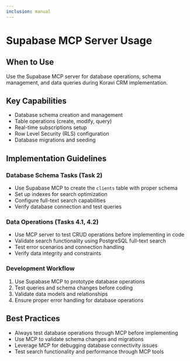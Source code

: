 ```yaml
---
inclusion: manual
---
```


# Supabase MCP Server Usage

## When to Use
Use the Supabase MCP server for database operations, schema management, and data queries during Koravi CRM implementation.

## Key Capabilities
- Database schema creation and management
- Table operations (create, modify, query)
- Real-time subscriptions setup
- Row Level Security (RLS) configuration
- Database migrations and seeding

## Implementation Guidelines

### Database Schema Tasks (Task 2)
- Use Supabase MCP to create the `clients` table with proper schema
- Set up indexes for search optimization
- Configure full-text search capabilities
- Verify database connection and test queries

### Data Operations (Tasks 4.1, 4.2)
- Use MCP server to test CRUD operations before implementing in code
- Validate search functionality using PostgreSQL full-text search
- Test error scenarios and connection handling
- Verify data integrity and constraints

### Development Workflow
1. Use Supabase MCP to prototype database operations
2. Test queries and schema changes before coding
3. Validate data models and relationships
4. Ensure proper error handling for database operations

## Best Practices
- Always test database operations through MCP before implementing
- Use MCP to validate schema changes and migrations
- Leverage MCP for debugging database connectivity issues
- Test search functionality and performance through MCP tools